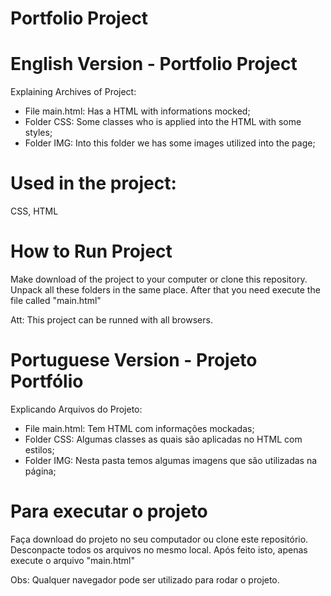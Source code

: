 # Portfolio Project

# English Version - Portfolio Project

Explaining Archives of Project:

- File main.html: Has a HTML with informations mocked; 
- Folder CSS: Some classes who is applied into the HTML with some styles;
- Folder IMG: Into this folder we has some images utilized into the page;

# Used in the project: 

CSS, HTML

# How to Run Project

Make download of the project to your computer or clone this repository.
Unpack all these folders in the same place. After that you need execute the file called "main.html"

Att: This project can be runned with all browsers.

# Portuguese Version - Projeto Portfólio 

Explicando Arquivos do Projeto:

- File main.html: Tem HTML com informações mockadas;
- Folder CSS: Algumas classes as quais são aplicadas no HTML com estilos;
- Folder IMG: Nesta pasta temos algumas imagens que são utilizadas na página;

# Para executar o projeto

Faça download do projeto no seu computador ou clone este repositório.
Desconpacte todos os arquivos no mesmo local. Após feito isto, apenas execute o arquivo "main.html"

Obs: Qualquer navegador pode ser utilizado para rodar o projeto.
